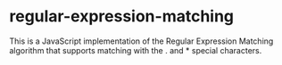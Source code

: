 # regular-expression-matching
This is a JavaScript implementation of the Regular Expression Matching algorithm that supports matching with the . and * special characters. 
